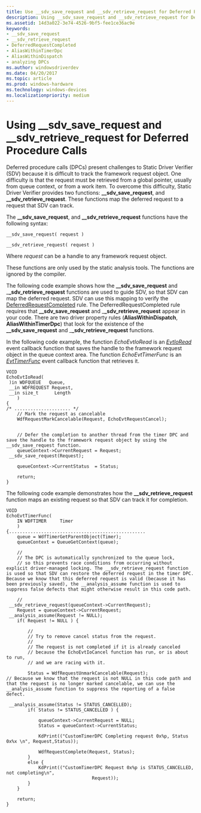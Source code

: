 ```yaml
---
title: Use __sdv_save_request and __sdv_retrieve_request for Deferred Procedure Calls
description: Using __sdv_save_request and __sdv_retrieve_request for Deferred Procedure Calls
ms.assetid: 14d3a022-3e74-4526-9bf5-fee1ce36ac9e
keywords:
- __sdv_save_request
- __sdv_retrieve_request
- DeferredRequestCompleted
- AliasWithinTimerDpc
- AliasWithinDispatch
- analyzing DPCs
ms.author: windowsdriverdev
ms.date: 04/20/2017
ms.topic: article
ms.prod: windows-hardware
ms.technology: windows-devices
ms.localizationpriority: medium
---
```


# Using \_\_sdv\_save\_request and \_\_sdv\_retrieve\_request for Deferred Procedure Calls


Deferred procedure calls (DPCs) present challenges to Static Driver Verifier (SDV) because it is difficult to track the framework request object. One difficulty is that the request must be retrieved from a global pointer, usually from queue context, or from a work item. To overcome this difficulty, Static Driver Verifier provides two functions: **\_\_sdv\_save\_request**, and **\_\_sdv\_retrieve\_request**. These functions map the deferred request to a request that SDV can track.

The **\_\_sdv\_save\_request**, and **\_\_sdv\_retrieve\_request** functions have the following syntax:

```
__sdv_save_request( request ) 
```

```
__sdv_retrieve_request( request ) 
```

Where *request* can be a handle to any framework request object.

These functions are only used by the static analysis tools. The functions are ignored by the compiler.

The following code example shows how the **\_\_sdv\_save\_request** and \_**\_sdv\_retrieve\_request** functions are used to guide SDV, so that SDV can map the deferred request. SDV can use this mapping to verify the [DeferredRequestCompleted](https://msdn.microsoft.com/library/windows/hardware/ff544670) rule. The DeferredRequestCompleted rule requires that **\_\_sdv\_save\_request** and \_**\_sdv\_retrieve\_request** appear in your code. There are two driver property rules (**AliasWithinDispatch**, **AliasWithinTimerDpc**) that look for the existence of the **\_\_sdv\_save\_request** and \_**\_sdv\_retrieve\_request** functions.

In the following code example, the function *EchoEvtIoRead* is an [*EvtIoRead*](https://msdn.microsoft.com/library/windows/hardware/ff541776) event callback function that saves the handle to the framework request object in the queue context area. The function *EchoEvtTimerFunc* is an [*EvtTimerFunc*](https://msdn.microsoft.com/library/windows/hardware/ff541823) event callback function that retrieves it.

```
VOID
EchoEvtIoRead(
 )in WDFQUEUE   Queue,
 __in WDFREQUEST Request,
 __in size_t      Length
    )
{
/* ..................... */
    // Mark the request as cancelable
    WdfRequestMarkCancelable(Request, EchoEvtRequestCancel);
 
 
    // Defer the completion to another thread from the timer DPC and save the handle to the framework request object by using the __sdv_save_request function. 
    queueContext->CurrentRequest = Request;    
 __sdv_save_request(Request);

    queueContext->CurrentStatus  = Status;

    return;
}
```

The following code example demonstrates how the **\_\_sdv\_retrieve\_request** function maps an existing request so that SDV can track it for completion.

```
VOID
EchoEvtTimerFunc(
    IN WDFTIMER     Timer
    )
{...................................................
    queue = WdfTimerGetParentObject(Timer);
    queueContext = QueueGetContext(queue);

    //
    // The DPC is automatically synchronized to the queue lock,
    // so this prevents race conditions from occurring without explicit driver-managed locking. The __sdv_retrieve_request function is used so that SDV can restore the deferred request in the timer DPC. Because we know that this deferred request is valid (because it has been previously saved), the __analysis_assume function is used to suppress false defects that might otherwise result in this code path.

    //
 __sdv_retrieve_request(queueContext->CurrentRequest);
    Request = queueContext->CurrentRequest;
 __analysis_assume(Request != NULL);
    if( Request != NULL ) {

        //
        // Try to remove cancel status from the request.
        //
        // The request is not completed if it is already canceled
        // because the EchoEvtIoCancel function has run, or is about to run,
        // and we are racing with it. 

        Status = WdfRequestUnmarkCancelable(Request);
// Because we know that the request is not NULL in this code path and that the request is no longer marked cancelable, we can use the __analysis_assume function to suppress the reporting of a false defect. 

 __analysis_assume(Status != STATUS_CANCELLED);
        if( Status != STATUS_CANCELLED ) {

            queueContext->CurrentRequest = NULL;
            Status = queueContext->CurrentStatus;

            KdPrint(("CustomTimerDPC Completing request 0x%p, Status 0x%x \n", Request,Status));

            WdfRequestComplete(Request, Status);
        }
        else {
            KdPrint(("CustomTimerDPC Request 0x%p is STATUS_CANCELLED, not completing\n",
                                Request));
        }
    }

    return;
}
```

 

 





